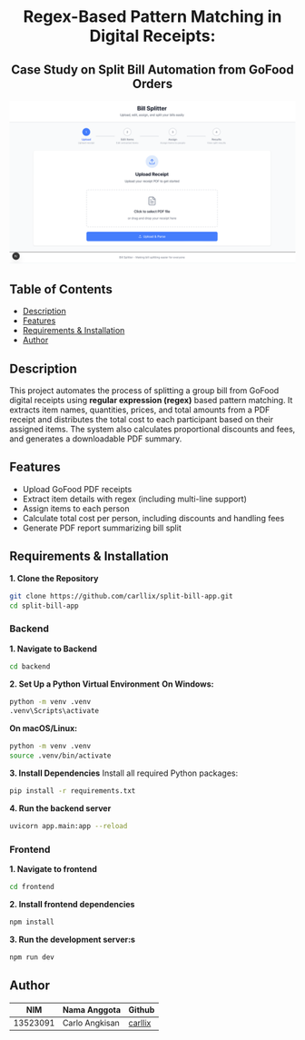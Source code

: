 <h1 align="center">Regex-Based Pattern Matching in Digital Receipts:</h1>
<h2 align="center">Case Study on Split Bill Automation from GoFood Orders</h2>
<p align="center">
  <img src="main.png" alt="main"/>
</p>

## Table of Contents
- [Description](#description)
- [Features](#features)
- [Requirements & Installation](#requirements--installation)
- [Author](#author)

## Description
This project automates the process of splitting a group bill from GoFood digital receipts using **regular expression (regex)** based pattern matching. It extracts item names, quantities, prices, and total amounts from a PDF receipt and distributes the total cost to each participant based on their assigned items. The system also calculates proportional discounts and fees, and generates a downloadable PDF summary.

## Features
- Upload GoFood PDF receipts
- Extract item details with regex (including multi-line support)
- Assign items to each person
- Calculate total cost per person, including discounts and handling fees
- Generate PDF report summarizing bill split

## Requirements & Installation
**1. Clone the Repository**
```bash
git clone https://github.com/carllix/split-bill-app.git
cd split-bill-app
```

### Backend
**1. Navigate to Backend**
```bash
cd backend
```

**2. Set Up a Python Virtual Environment**
**On Windows:**
```bash
python -m venv .venv
.venv\Scripts\activate
```

**On macOS/Linux:**
```bash
python -m venv .venv
source .venv/bin/activate
```
**3. Install Dependencies**
Install all required Python packages:
```bash
pip install -r requirements.txt
```

**4. Run the backend server**
```bash
uvicorn app.main:app --reload
```

### Frontend
**1. Navigate to frontend**
```bash
cd frontend
```
**2. Install frontend dependencies**
```bash
npm install

```
**3. Run the development server:s**
```bash
npm run dev

```

## Author

| **NIM**  | **Nama Anggota**     | **Github**                              |
| -------- | -------------------- | --------------------------------------- |
| 13523091 | Carlo Angkisan       | [carllix](https://github.com/carllix)   |
